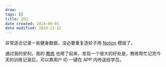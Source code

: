 ```yaml
---
draw:
tags: []
title: 训记
date created: 2024-08-01
date modified: 2024-11-12
---
```


非常适合记录一些健身数据，没必要重复造轮子用 [Notion](Notion.md) 模版了。

通过我的安利，我的 [教练](教练) 也用了起来，发现一个很大的好处是，教练帮忙记完今天的训练记录后，可以靠用户 ID 一键在 APP 内传送给学员。
